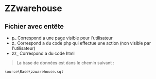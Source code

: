 # ZZwarehouse

## Fichier avec entête 

* p_  Correspond a une page visible pour l'utilisateur
* z_  Correspond a du code php qui effectue une action (non visible par l'utilisateur)
* zz_ Correspond a du code html

> La base de données est dans le chemin suivant :

```
source\Base\zzwarehouse.sql 
```
